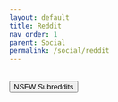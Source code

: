```yaml
---
layout: default
title: Reddit
nav_order: 1
parent: Social
permalink: /social/reddit
---
```


<!-- 
{: .note }
> {: .opaque }
> 
>
> 
-->

<!-- ////////////////////////////////////////////////////////////////////////////////////////////////////////////////////// -->
<br />
<a href="/social/reddit/nsfw">
<button type="button" name="button" class="btn">NSFW Subreddits</button></a> 
<br />
<!-- ////////////////////////////////////////////////////////////////////////////////////////////////////////////////////// -->